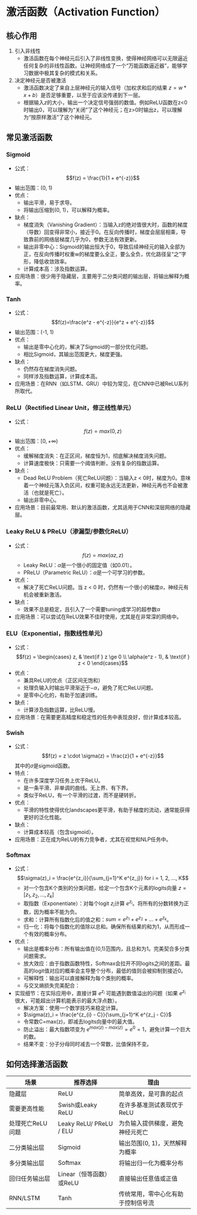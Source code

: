 # 激活函数（Activation Function）

## 核心作用

1. 引入非线性
    - 激活函数在每个神经元后引入了非线性变换，使得神经网络可以无限逼近任何复杂的非线性函数。让神经网络成了一个“万能函数逼近器”，能够学习数据中极其复杂的模式和关系。
2. 决定神经元是否被激活
    - 激活函数决定了来自上层神经元的输入信号（加权求和后的结果 $z = w * x + b$）是否足够重要，以至于应该没传递到下一层。
    - 根据输入$z$的大小，输出一个决定信号强弱的数值。例如ReLU函数在z<0时输出0，可以理解为“关闭”了这个神经元；在z>0时输出z，可以理解为“按原样激活”了这个神经元。

## 常见激活函数

### Sigmoid

- 公式：
    $$f(z) = \frac{1}{1 + e^{-z}}$$
- 输出范围：(0, 1)
- 优点：
  - 输出平滑，易于求导。
  - 将输出压缩到(0, 1)，可以解释为概率。
- 缺点：
  - 梯度消失（Vanishing Gradient）：当输入z的绝对值很大时，函数的梯度（导数）回变得非常小，接近于0。在反向传播时，梯度会层层相乘，导致靠前的网络层梯度几乎为0，参数无法有效更新。
  - 输出非零中心：Sigmoid的输出恒大于0，导致后续神经元的输入全部为正，在反向传播时权重w的梯度要么全正，要么全负，优化路径呈“之”字形，降低收敛效率。
  - 计算成本高：涉及指数运算。
- 应用场景：很少用于隐藏层，主要用于二分类问题的输出层，将输出解释为概率。

### Tanh

- 公式：
    $$f(z)=\frac{e^z - e^{-z}}{e^z + e^{-z}}$$
- 输出范围：(-1, 1)
- 优点：
  - 输出是零中心化的，解决了Sigmoid的一部分优化问题。
  - 相比Sigmoid，其输出范围更大，梯度更强。
- 缺点：
  - 仍然存在梯度消失问题。
  - 同样涉及指数运算，计算成本高。
- 应用场景：在RNN（如LSTM、GRU）中较为常见，在CNN中已被ReLU系列所取代。

### ReLU（Rectified Linear Unit，修正线性单元）

- 公式：
    $$f(z) = max(0, z)$$
- 输出范围：$[0, + \infty)$
- 优点：
  - 缓解梯度消失：在正区间，梯度恒为1，彻底解决梯度消失问题。
  - 计算速度极快：只需要一个阈值判断，没有复杂的指数运算。
- 缺点：
  - Dead ReLU Problem（死亡ReLU问题）：当输入z < 0时，梯度为0。意味着一个神经元落入负区间，权重可能永远无法更新，神经元再也不会被激活（也就是死亡）。
  - 输出非零中心。
- 应用场景：目前最常用、默认的激活函数，尤其适用于CNN和深层网络的隐藏层。

### Leaky ReLU & PReLU（渗漏型/参数化ReLU）

- 公式：
  $$f(z) = max(\alpha z, z)$$
  - Leaky ReLU：$\alpha$是一个很小的固定值（如0.01）。
  - PReLU（Parametric ReLU）：$\alpha$是一个可学习的参数。
- 优点：
  - 解决了死亡ReLU问题。当 z < 0 时，仍然有一个很小的梯度$\alpha$，神经元有机会被重新激活。
- 缺点：
  - 效果不总是稳定，且引入了一个需要tuning或学习的超参数$\alpha$
- 应用场景：可以尝试在ReLU效果不佳时使用，尤其是在非常深的网络中。

### ELU（Exponential，指数线性单元）

- 公式：
  $$f(z) = \begin{cases}
    z, & \text{if } z \ge 0 \\
    \alpha(e^z - 1), & \text{if } z < 0
    \end{cases}$$
- 优点：
  - 兼具ReLU的优点（正区间无饱和）
  - 处理负输入时输出平滑渐近于$- \alpha$，避免了死亡ReLU问题。
  - 是零中心化的，有助于加速训练。
- 缺点：
  - 计算涉及指数运算，比ReLU慢。
- 应用场景：在需要更高精度和稳定性的任务中表现良好，但计算成本较高。

### Swish

- 公式：
  $$f(z) = z \cdot \sigma(z) = \frac{z}{1 + e^{-z}}$$
  其中的$\sigma$是sigmoid函数。
- 特点：
  - 在许多深度学习任务上优于ReLU。
  - 是一条平滑、非单调的曲线。无上界、有下界。
  - 类似于ReLU，有一个平滑的过渡，而不是硬转折。
- 优点：
  - 平滑的特性使得优化landscapes更平滑，有助于梯度的流动，通常能获得更好的泛化性能。
- 缺点：
  - 计算成本较高（包含sigmoid）。
- 应用场景：正在成为ReLU的有力竞争者，尤其在视觉和NLP任务中。

### Softmax

- 公式：
    $$\sigma(z)_i = \frac{e^{z_i}}{\sum_{j=1}^K e^{z_j}} for i = 1, 2, ..., K$$
  - 对一个包含K个类别的分类问题，给定一个包含K个元素的logits向量 $z = [z_1, z_2, ..., z_k]$
  - 取指数（Exponentiate）：对每个logit $z_i$计算 $e^{z_i}$。将所有的分数转换为正数，因为概率不能为负。
  - 求和：计算所有指数化后的值之和：$sum = e^{z_1} + e^{z_2} + ... + e^{z_k}$。
  - 归一化：将每个指数化的值除以总和。确保所有结果的和为1，从而形成一个有效的概率分布。
- 优点：
  - 输出是概率分布：所有输出值在(0,1)范围内，且总和为1。完美契合多分类问题需求。
  - 放大效应：由于指数函数特性，Softmax会拉开不同logits之间的差距。最高的logit值对应的概率会主导整个分布，最低的值则会被抑制到接近0。
  - 可解释性：输出可以直接解释为每个类别的概率。
  - 与交叉熵损失完美配合：
- 实现细节：在实际应用中，直接计算 $e^{z_i}$ 可能遇到数值溢出的问题（如果 $e^{z_i}$ 很大，可能超出计算机能表示的最大浮点数）。
  - 解决方案：使用一个数学技巧来稳定计算。
  - $\sigma(z)_i = \frac{e^{z_{i} - C}}{\sum_{j=1}^K e^{z_j - C}}$
  - 令常数C=max(z)，即减去logits向量中的最大值。
  - 防止溢出：最大指数项变为 $e^{max(z) - max(z)} = e^0 = 1$，避免计算一个巨大的数。
  - 结果不变：分子分母同时减去一个常数，比值保持不变。

## 如何选择激活函数

|场景|推荐选择|理由|
|---|---|---|
|隐藏层|ReLU|简单高效，是可靠的起点|
|需要更高性能|Swish或Leaky ReLU|在许多基准测试表现优于ReLU|
|处理死亡ReLU问题|Leaky ReLU/ PReLU / ELU |为负输入提供梯度，避免神经元死亡|
|二分类输出层|Sigmoid|输出范围(0, 1)，天然解释为概率|
|多分类输出层|Softmax|将输出归一化为概率分布|
|回归任务输出层|Linear（恒等函数）或ReLU|直接输出任意值或正值|
|RNN/LSTM|Tanh|传统常用，零中心化有助于控制信号流|
